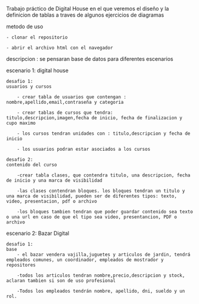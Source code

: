 Trabajo práctico de Digital House en el que veremos el diseño y la definicion de tablas a traves de algunos ejercicios de diagramas

metodo de uso

    - clonar el repositorio

    - abrir el archivo html con el navegador


descripcion : se pensaran base de datos para diferentes escenarios


escenario 1: digital house

    desafio 1: 
    usuarios y cursos

        - crear tabla de usuarios que contengan : nombre,apellido,email,contraseña y categoria

        - crear tablas de cursos que tendra: titulo,descripcion,imagen,fecha de inicio, fecha de finalizacion y cupo maximo

        - los cursos tendran unidades con : titulo,descripcion y fecha de inicio

        - los usuarios podran estar asociados a los cursos

    desafio 2:
    contenido del curso

        -crear tabla clases, que contendra titulo, una descripcion, fecha de inicio y una marca de visibilidad

        -las clases contendran bloques. los bloques tendran un titulo y una marca de visibilidad, pueden ser de diferentes tipos: texto, video, presentacion, pdf o archivo

        -los bloques tambien tendran que poder guardar contenido sea texto o una url en caso de que el tipo sea video, presentancion, PDF o archivo

escenario 2: Bazar Digital

    desafio 1:
    base
        - el bazar vendera vajilla,juguetes y articulos de jardin, tendrá empleados comunes, un coordinador, empleados de mostrador y repositores

        -todos los articulos tendran nombre,precio,descripcion y stock, aclaran tambien si son de uso profesional

        -Todos los empleados tendrán nombre, apellido, dni, sueldo y un rol.
